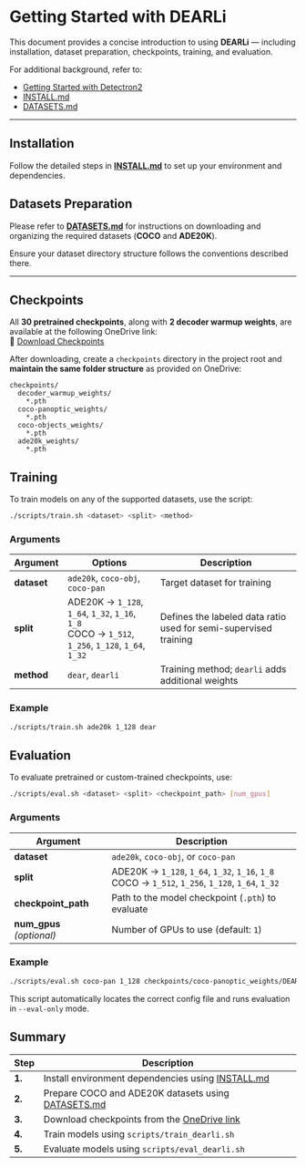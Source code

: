 # Getting Started with DEARLi

This document provides a concise introduction to using **DEARLi** — including installation, dataset preparation, checkpoints, training, and evaluation.

For additional background, refer to:
- [Getting Started with Detectron2](https://github.com/facebookresearch/detectron2/blob/master/GETTING_STARTED.md)
- [INSTALL.md](./INSTALL.md)
- [DATASETS.md](./DATASETS.md)

---

## Installation

Follow the detailed steps in **[INSTALL.md](./INSTALL.md)** to set up your environment and dependencies.

## Datasets Preparation

Please refer to **[DATASETS.md](./DATASETS.md)** for instructions on downloading and organizing the required datasets (**COCO** and **ADE20K**).

Ensure your dataset directory structure follows the conventions described there.

---

## Checkpoints

All **30 pretrained checkpoints**, along with **2 decoder warmup weights**, are available at the following OneDrive link:  
🔗 [Download Checkpoints](https://ferhr-my.sharepoint.com/:f:/g/personal/imartinovic_fer_hr/Ekllam9FWTdGnCUAdF4Pc1oB0ifhoTe407oELLxHgsUyLw?e=f9jA2X)

After downloading, create a `checkpoints` directory in the project root and **maintain the same folder structure** as provided on OneDrive:

```
checkpoints/
  decoder_warmup_weights/
    *.pth
  coco-panoptic_weights/
    *.pth
  coco-objects_weights/
    *.pth
  ade20k_weights/
    *.pth
```


## Training

To train models on any of the supported datasets, use the script:

```bash
./scripts/train.sh <dataset> <split> <method>
```

### Arguments

| Argument | Options | Description |
|-----------|----------|-------------|
| **dataset** | `ade20k`, `coco-obj`, `coco-pan` | Target dataset for training |
| **split** | ADE20K → `1_128`, `1_64`, `1_32`, `1_16`, `1_8`<br>COCO → `1_512`, `1_256`, `1_128`, `1_64`, `1_32` | Defines the labeled data ratio used for semi-supervised training |
| **method** | `dear`, `dearli` | Training method; `dearli` adds  additional weights |

### Example

```bash
./scripts/train.sh ade20k 1_128 dear
```


##  Evaluation

To evaluate pretrained or custom-trained checkpoints, use:

```bash
./scripts/eval.sh <dataset> <split> <checkpoint_path> [num_gpus]
```

### Arguments

| Argument | Description |
|-----------|-------------|
| **dataset** | `ade20k`, `coco-obj`, or `coco-pan` |
| **split** | ADE20K → `1_128`, `1_64`, `1_32`, `1_16`, `1_8`<br>COCO → `1_512`, `1_256`, `1_128`, `1_64`, `1_32` |
| **checkpoint_path** | Path to the model checkpoint (`.pth`) to evaluate |
| **num_gpus** *(optional)* | Number of GPUs to use (default: `1`) |

### Example

```bash
./scripts/eval.sh coco-pan 1_128 checkpoints/coco-panoptic_weights/DEAR_coco_pan_1_128.pth 4
```

This script automatically locates the correct config file and runs evaluation in `--eval-only` mode.


## Summary

| Step | Description |
|------|--------------|
| **1.** | Install environment dependencies using [INSTALL.md](./INSTALL.md) |
| **2.** | Prepare COCO and ADE20K datasets using [DATASETS.md](./DATASETS.md) |
| **3.** | Download checkpoints from the [OneDrive link](https://ferhr-my.sharepoint.com/:f:/g/personal/imartinovic_fer_hr/Ekllam9FWTdGnCUAdF4Pc1oB0ifhoTe407oELLxHgsUyLw?e=f9jA2X) |
| **4.** | Train models using `scripts/train_dearli.sh` |
| **5.** | Evaluate models using `scripts/eval_dearli.sh` |

